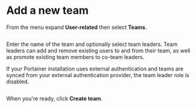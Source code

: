 # Add a new team

From the menu expand **User-related** then select **Teams**.&#x20;

<figure><img src="../..//assets/2.20-users-teams.gif" alt=""><figcaption></figcaption></figure>

Enter the name of the team and optionally select team leaders. Team leaders can add and remove existing users to and from their team, as well as promote existing team members to co-team leaders.


If your Portainer installation uses external authentication and teams are synced from your external authentication provider, the team leader role is disabled.


<figure><img src="../..//assets/2.15-settings-users-teams-add.png" alt=""><figcaption></figcaption></figure>

When you're ready, click **Create team**.
